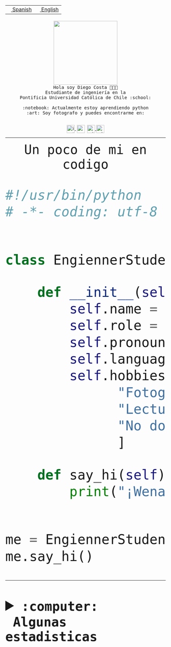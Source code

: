 <table border="0"  align="right">
 <tr><td><a href="README.md"><img src="https://upload.wikimedia.org/wikipedia/commons/thumb/8/89/Bandera_de_Espa%C3%B1a.svg/1200px-Bandera_de_Espa%C3%B1a.svg.png" height="10"> Spanish</a></td>
 <td><a href="README.en.md"><img src="https://upload.wikimedia.org/wikipedia/commons/a/a4/Flag_of_the_United_States.svg" height="10"> English</a></td></tr>
</table><br><br><br>


<p align="center">
  <img src="https://github.com/diegocostares/diegocostares/blob/main/Images/aaa2.gif?raw=true" height="200px" weight="200px">
  <br><samp>
    Hola soy Diego Costa 👨🏻‍💻<br>
    Estudiante de ingeniería en la <br>
    Pontificia Universidad Católica de Chile :school:<br>
  <br>
    :notebook: Actualmente estoy aprendiendo python <br>
    :art: Soy fotografo y puedes encontrarme en: <br>
  <br></samp>
  
</p>

<p align="center">
   <a href="https://instagram.com/diegocosta_no" target="blank">
    <img 
    align="center" src="https://cdn.jsdelivr.net/npm/simple-icons@3.0.1/icons/instagram.svg" alt="instagram" height="25px" width="25px" />
  </a>
  <a style="border: 3px solid; color: white;"href="https://t.me/diegocosta_no" target="blank">
  <img
  align="center" alt="Telegram" width="25px" src="https://icons-for-free.com/iconfiles/png/512/Telegram-1324888767380505522.png" />
</a>
<a href="https://api.whatsapp.com/send?phone=56971897835&text=Hola!" target="blank">
  <img
  align="center" alt="wtsp" width="25px" src="https://img.icons8.com/pastel-glyph/2x/whatsapp--v2.png" />
</a>
<a href="https://www.linkedin.com/in/diego-costa-786249213/" target="blank">
  <img
  align="center" alt="wtsp" width="25px" src="https://img.icons8.com/metro/452/linkedin.png" />
</a>

  </a>
</p>

---


<p align="center"><font size="25"><samp>Un poco de mi en codigo</samp></front></p>


```python
#!/usr/bin/python
# -*- coding: utf-8 -*-


class EngiennerStudent:

    def __init__(self):
        self.name = "Diego Costa"
        self.role = "Estudiante"
        self.pronouns = "he/him"
        self.language_spoken = ["es_CL", "en_US"]
        self.hobbies = [
              "Fotografia",
              "Lectura",
              "No dormir",
              ]

    def say_hi(self):
        print("¡Wena mundo!")


me = EngiennerStudent()
me.say_hi()
```
---
<details>
  <summary><b><samp>:computer: &nbsp;Algunas estadisticas</samp></b></summary>
  <br/></p>

<!--START_SECTION:waka-->
![Code Time](http://img.shields.io/badge/Code%20Time-836%20hrs%2054%20mins-blue)

**Soy nocturno 🦉** 

```text
🌞 Mañana                 9 commits           ░░░░░░░░░░░░░░░░░░░░░░░░░   00.38 % 
🌆 Día                    713 commits         ████████░░░░░░░░░░░░░░░░░   30.00 % 
🌃 Tarde                  1042 commits        ███████████░░░░░░░░░░░░░░   43.84 % 
🌙 Noche                  613 commits         ██████░░░░░░░░░░░░░░░░░░░   25.79 % 
```
📅 **Soy más productivo los Martes** 

```text
Lunes                    380 commits         ████░░░░░░░░░░░░░░░░░░░░░   15.99 % 
Martes                   483 commits         █████░░░░░░░░░░░░░░░░░░░░   20.32 % 
Miércoles                305 commits         ███░░░░░░░░░░░░░░░░░░░░░░   12.83 % 
Jueves                   290 commits         ███░░░░░░░░░░░░░░░░░░░░░░   12.20 % 
Viernes                  374 commits         ████░░░░░░░░░░░░░░░░░░░░░   15.73 % 
Sábado                   206 commits         ██░░░░░░░░░░░░░░░░░░░░░░░   08.67 % 
Domingo                  339 commits         ████░░░░░░░░░░░░░░░░░░░░░   14.26 % 
```


📊 **Esta semana me dediqué a** 

```text
🐱‍💻 Proyectos: 
2023-1-S4-Grupo2-Backend 11 hrs 37 mins      █████████░░░░░░░░░░░░░░░░   36.84 % 
2023-1-S4-Grupo2-Scraper 8 hrs 55 mins       ███████░░░░░░░░░░░░░░░░░░   28.26 % 
private-test             4 hrs 56 mins       ████░░░░░░░░░░░░░░░░░░░░░   15.63 % 
2023-1-S4-scraper        3 hrs 56 mins       ███░░░░░░░░░░░░░░░░░░░░░░   12.48 % 
arqui                    1 hr 18 mins        █░░░░░░░░░░░░░░░░░░░░░░░░   04.15 % 
```


 Last Updated on 25/04/2023 20:20:04 UTC
<!--END_SECTION:waka-->
  
  

<p align="center"> <img src="https://github-readme-stats.vercel.app/api?username=diegocostares&show_icons=true&theme=ayu-mirage" alt="abhisheknaiidu" /></p>
 
</details>

